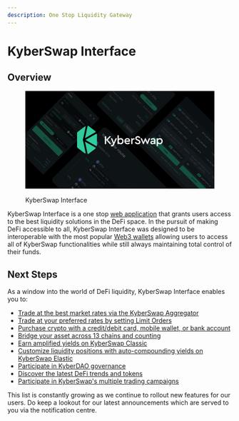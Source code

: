 ```yaml
---
description: One Stop Liquidity Gateway
---
```


# KyberSwap Interface

## Overview

<figure><img src="../../.gitbook/assets/cover.png" alt=""><figcaption><p>KyberSwap Interface</p></figcaption></figure>

KyberSwap Interface is a one stop [web application](https://kyberswap.com/swap/ethereum) that grants users access to the best liquidity solutions in the DeFi space. In the pursuit of making DeFi accessible to all, KyberSwap Interface was designed to be interoperable with the most popular [Web3 wallets](../../getting-started/foundational-topics/decentralized-technologies/wallets.md) allowing users to access all of KyberSwap functionalities while still always maintaining total control of their funds.

## Next Steps

As a window into the world of DeFi liquidity, KyberSwap Interface enables you to:

* [Trade at the best market rates via the KyberSwap Aggregator](user-guides/instantly-swap-at-the-best-rates.md)
* [Trade at your preferred rates by setting Limit Orders](user-guides/trade-at-your-preferred-rates.md)
* [Purchase crypto with a credit/debit card, mobile wallet, or bank account](broken-reference)
* [Bridge your asset across 13 chains and counting](broken-reference)
* [Earn amplified yields on KyberSwap Classic](../../liquidity-solutions/kyberswap-elastic/user-guides/add-liquidity-to-an-existing-elastic-pool.md)
* [Customize liquidity positions with auto-compounding yields on KyberSwap Elastic](../../liquidity-solutions/kyberswap-classic/user-guides/add-liquidity-to-an-existing-classic-pool.md)
* [Participate in KyberDAO governance](../../governance/kyberdao/user-guides/participating-in-kyberdao.md)
* [Discover the latest DeFi trends and tokens](../truesight/)
* [Participate in KyberSwap's multiple trading campaigns](https://kyberswap.com/campaigns/)

This list is constantly growing as we continue to rollout new features for our users. Do keep a lookout for our latest announcements which are served to you via the notification centre.
